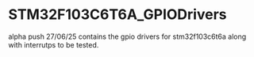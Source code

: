 # STM32F103C6T6A_GPIODrivers
alpha push 27/06/25
contains the gpio drivers for stm32f103c6t6a along with interrutps to be tested.
